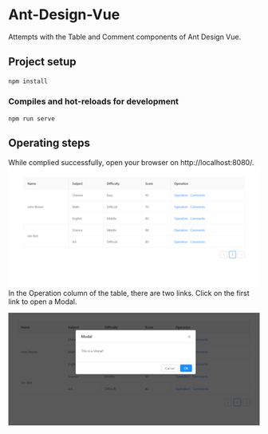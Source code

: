 # Ant-Design-Vue
Attempts with the Table and Comment components of Ant Design Vue.
## Project setup
```
npm install
```

### Compiles and hot-reloads for development
```
npm run serve
```

## Operating steps
While complied successfully, open your browser on http://localhost:8080/.
![image](https://github.com/HuihuiChang/Ant-Design-Vue/blob/master/ImageFolderForReadMe/Table.png)
In the Operation column of the table, there are two links. Click on the first link to open a Modal.


![image](https://github.com/HuihuiChang/Ant-Design-Vue/blob/master/ImageFolderForReadMe/Modal.png)


